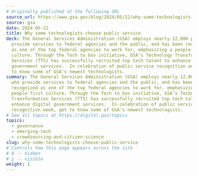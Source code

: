 ```yaml
---
# Originally published at the following URL
source_url: https://www.gsa.gov/blog/2024/05/22/why-some-technologists-choose-public-service
source: gsa
date: 2024-05-22
title: Why some technologists choose public service
deck: The General Services Administration (GSA) employs nearly 12,000 people who
  provide services to federal agencies and the public, and has been recognized
  as one of the top federal agencies to work for, emphasizing a people-first
  culture. Through the Tech to Gov initiative, GSA’s Technology Transformation
  Services (TTS) has successfully recruited top tech talent to enhance digital
  government services.  In celebration of public service recognition week, get
  to know some of GSA's newest technologists.
summary: The General Services Administration (GSA) employs nearly 12,000 people
  who provide services to federal agencies and the public, and has been
  recognized as one of the top federal agencies to work for, emphasizing a
  people-first culture. Through the Tech to Gov initiative, GSA’s Technology
  Transformation Services (TTS) has successfully recruited top tech talent to
  enhance digital government services.  In celebration of public service
  recognition week, get to know some of GSA's newest technologists.
# See all topics at https://digital.gov/topics
topics:
  - governance
  - emerging-tech
  - crowdsourcing-and-citizen-science
slug: why-some-technologists-choose-public-service
# Controls how this page appears across the site
# 0 -- hidden
# 1 -- visible
weight: 1
---
```

